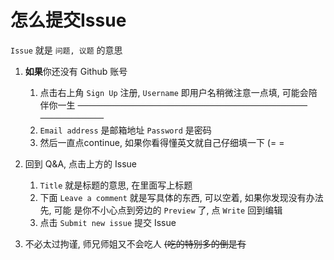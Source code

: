 
# 怎么提交Issue

`Issue` 就是 `问题, 议题` 的意思  

1. **如果**你还没有 Github 账号  
    1. 点击右上角 `Sign Up` 注册, `Username` 即用户名稍微注意一点填, 可能会陪伴你一生 <del><font color='white'>(但其实也没有那么重要, 因为可以随便改昵称, 别写什么 big dick 应该没问题</font></del>  
    1. `Email address` 是邮箱地址 `Password` 是密码  
    1. 然后一直点continue, 如果你看得懂英文就自己仔细填一下 (= =  

1. 回到 Q&A, 点击上方的 Issue  
    1. `Title` 就是标题的意思, 在里面写上标题  
    1. 下面 `Leave a comment` 就是写具体的东西, 可以空着, 如果你发现没有办法先, 可能 是你不小心点到旁边的 `Preview` 了, 点 `Write` 回到编辑  
    1. 点击 `Submit new issue` 提交 Issue  
    
1. 不必太过拘谨, 师兄师姐又不会吃人 <del>(吃的特别多的倒是有</del>  
